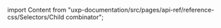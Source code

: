 
import Content from "uxp-documentation/src/pages/api-ref/reference-css/Selectors/Child combinator";

<Content query="product=xd"/>
